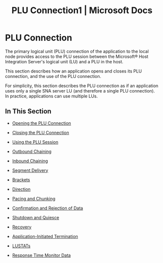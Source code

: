 ﻿---
title: "PLU Connection1 | Microsoft Docs"
ms.custom: ""
ms.date: "11/30/2017"
ms.prod: "host-integration-server"
ms.reviewer: ""
ms.suite: ""
ms.tgt_pltfrm: ""
ms.topic: "article"
ms.assetid: 2f630131-e8b2-4200-a9a2-076a6138b834
caps.latest.revision: 3
---
# PLU Connection
The primary logical unit (PLU) connection of the application to the local node provides access to the PLU session between the Microsoft® Host Integration Server's logical unit (LU) and a PLU in the host.  
  
 This section describes how an application opens and closes its PLU connection, and the use of the PLU connection.  
  
 For simplicity, this section describes the PLU connection as if an application uses only a single SNA server LU (and therefore a single PLU connection). In practice, applications can use multiple LUs.  
  
## In This Section  
  
-   [Opening the PLU Connection](../core/opening-the-plu-connection2.md)  
  
-   [Closing the PLU Connection](../core/closing-the-plu-connection2.md)  
  
-   [Using the PLU Session](../core/plu-session1.md)  
  
-   [Outbound Chaining](../core/outbound-chaining1.md)  
  
-   [Inbound Chaining](../core/inbound-chaining2.md)  
  
-   [Segment Delivery](../core/segment-delivery2.md)  
  
-   [Brackets](../core/brackets2.md)  
  
-   [Direction](../core/direction2.md)  
  
-   [Pacing and Chunking](../core/pacing-and-chunking2.md)  
  
-   [Confirmation and Rejection of Data](../core/confirmation-and-rejection-of-data]2.md)  
  
-   [Shutdown and Quiesce](../core/shutdown-and-quiesce2.md)  
  
-   [Recovery](../core/recovery2.md)  
  
-   [Application-Initiated Termination](../core/application-initiated-termination2.md)  
  
-   [LUSTATs](../core/lustats]2.md)  
  
-   [Response Time Monitor Data](../core/response-time-monitor-data2.md)